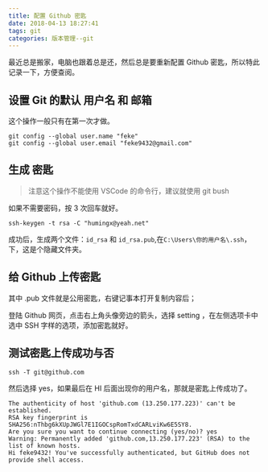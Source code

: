 ```yaml
---
title: 配置 Github 密匙
date: 2018-04-13 18:27:41
tags: git
categories: 版本管理--git
---
```


最近总是搬家，电脑也跟着总是还，然后总是要重新配置 Github 密匙，所以特此记录一下，方便查阅。

<!-- more -->

## 设置 Git 的默认 用户名 和 邮箱

这个操作一般只有在第一次才做。

```
git config --global user.name "feke"
git config --global user.email "feke9432@gmail.com"
```

## 生成 密匙

> 注意这个操作不能使用 VSCode 的命令行，建议就使用 git bush

如果不需要密码，按 3 次回车就好。

```
ssh-keygen -t rsa -C "humingx@yeah.net"
```

成功后，生成两个文件：`id_rsa` 和 `id_rsa.pub`,在`C:\Users\你的用户名\.ssh`，下，这是个隐藏文件夹。

## 给 Github 上传密匙

其中 .pub 文件就是公用密匙，右键记事本打开复制内容后；

登陆 Github 网页，点击右上角头像旁边的箭头，选择 setting ，在左侧选项卡中选中 SSH 字样的选项，添加密匙就好。

## 测试密匙上传成功与否

```
ssh -T git@github.com
```

然后选择 yes，如果最后在 HI 后面出现你的用户名，那就是密匙上传成功了。

```
The authenticity of host 'github.com (13.250.177.223)' can't be established.
RSA key fingerprint is SHA256:nThbg6kXUpJWGl7E1IGOCspRomTxdCARLviKw6E5SY8.
Are you sure you want to continue connecting (yes/no)? yes
Warning: Permanently added 'github.com,13.250.177.223' (RSA) to the list of known hosts.
Hi feke9432! You've successfully authenticated, but GitHub does not provide shell access.
```